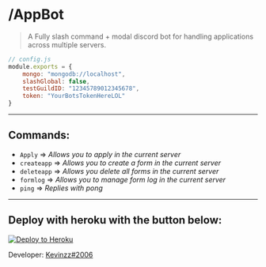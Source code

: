 # /AppBot
> A Fully slash command + modal discord bot for handling applications across multiple servers.

```js
// config.js
module.exports = {
    mongo: "mongodb://localhost",
    slashGlobal: false,
    testGuildID: "12345789012345678",
    token: "YourBotsTokenHereLOL"
}
```
___

## Commands:
- `Apply` => *Allows you to apply in the current server*
- `createapp` => *Allows you to create a form in the current server*
- `deleteapp` => *Allows you delete all forms in the current server*
- `formlog` => *Allows you to manage form log in the current server*
- `ping` => *Replies with pong*
___

## Deploy with heroku with the button below:
<a target="_blank" href="https://heroku.com/deploy/?template=https://github.com/Akrasio/Appbot"><img alt="Deploy to Heroku" src="https://raw.githubusercontent.com/BinBashBanana/deploy-buttons/master/buttons/remade/heroku.svg"></a>

Developer: [Kevinzz#2006](https://discord.com/users/978219738754875432)
